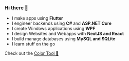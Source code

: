 ### Hi there 👋

- I make apps using **Flutter**
- I engineer backends using **C#** and **ASP.NET Core**
- I create Windows applications using **WPF** 
- I design Websites and Webapps with **NextJS and React**
- I build manage databases using **MySQL and SQLite**
- I learn stuff on the go

Check out the [Color Tool 🌴](https://coffeecoding.github.io)

<!--
**coffeecoding/coffeecoding** is a ✨ _special_ ✨ repository because its `README.md` (this file) appears on your GitHub profile.

- 🔐 I’m currently working on Discryptor, an Encryption Software to secure your private Discord chats
- 🌱 I’m currently learning Flutter 
- 📫 Reach out to me via Twitter
-->
